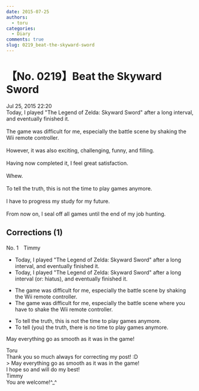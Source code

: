 ```yaml
---
date: 2015-07-25
authors:
  - toru
categories:
  - Diary
comments: true
slug: 0219_beat-the-skyward-sword
---
```


# 【No. 0219】Beat the Skyward Sword
<div class="date">Jul 25, 2015 22:20</div>
<div id="post"><div id="body_show_ori">
Today, I played "The Legend of Zelda: Skyward Sword" after a long interval, and eventually finished it. <br/><br/>The game was difficult for me, especially the battle scene by shaking the Wii remote controller.<br/><br/>However, it was also exciting, challenging, funny, and filling.<br/><br/>Having now completed it, I feel great satisfaction.<br/><br/>Whew.<br/><br/>To tell the truth, this is not the time to play games anymore.<br/><br/>I have to progress my study for my future.<br/><br/>From now on, I seal off all games until the end of my job hunting.
</div></div>

<!-- more -->


## Corrections (1)
<div id="block"><div class="first_name"> No. 1　<span class="just_name">Timmy</span></div><div id="block2">
<ul class="correction_field">
<li class="incorrect">Today, I played "The Legend of Zelda: Skyward Sword" after a long interval, and eventually finished it.</li>
<li class="corrected correct">
Today, I played "The Legend of Zelda: Skyward Sword" after a long interval (or: <span class="f_blue">hiatus</span>), and eventually finished it.
</li>
</ul>
<ul class="correction_field">
<li class="incorrect">The game was difficult for me, especially the battle scene by shaking the Wii remote controller.</li>
<li class="corrected correct">
The game was difficult for me, especially the battle scene <span class="f_blue">where you have to</span> shak<span class="f_blue">e</span> the Wii remote controller.
</li>
</ul>
<ul class="correction_field">
<li class="incorrect">To tell the truth, this is not the time to play games anymore.</li>
<li class="corrected correct">
To tell (<span class="f_blue">you</span>) the truth, th<span class="f_blue">ere</span> is no time to play games anymore.
</li>
</ul>
<p class="comment_small">
 May everything go as smooth as it was in the game!
 <br/>
</p>

</div><div class="name"><span class="just_name">Toru</span><br>
Thank you so much always for correcting my post! :D<br/>&gt; May everything go as smooth as it was in the game!<br/>I hope so and will do my best!
</div>
<div class="name"><span class="just_name">Timmy</span><br>
You are welcome!^_^
</div>
</div>
